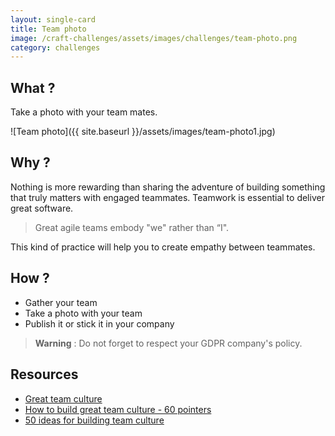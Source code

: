 ```yaml
---
layout: single-card
title: Team photo
image: /craft-challenges/assets/images/challenges/team-photo.png
category: challenges
---
```


## What ?
Take a photo with your team mates.

![Team photo]({{ site.baseurl }}/assets/images/team-photo1.jpg)

## Why ?
Nothing is more rewarding than sharing the adventure of building something that truly matters with engaged teammates.
Teamwork is essential to deliver great software.  

> Great agile teams embody "we" rather than “I".

This kind of practice will help you to create empathy between teammates.

## How ?
* Gather your team
* Take a photo with your team
* Publish it or stick it in your company

> **Warning** : Do not forget to respect your GDPR company's policy.

## Resources
* [Great team culture](https://tallyfy.com/build-great-team-culture/)
* [How to build great team culture - 60 pointers](https://blog.jostle.me/blog/how-to-build-a-great-team-and-culture-60-pointers/)
* [50 ideas for building team culture](https://code.likeagirl.io/50-ideas-for-building-team-culture-more-effectively-839469bf19a5)
